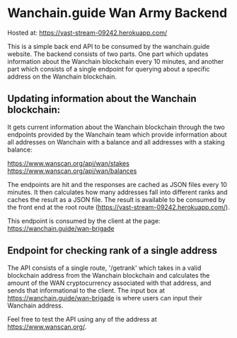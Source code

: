 # Wanchain.guide Wan Army Backend

Hosted at: https://vast-stream-09242.herokuapp.com/

This is a simple back end API to be consumed by the wanchain.guide website. The backend consists of two parts. One part which updates information about the Wanchain blockchain every 10 minutes, and another part which consists of a single endpoint for querying about a specific address on the Wanchain blockchain.

## Updating information about the Wanchain blockchain:

It gets current information about the Wanchain blockchain through the two endpoints provided by the Wanchain team which provide information about all addresses on Wanchain with a balance and all addresses with a staking balance:

https://www.wanscan.org/api/wan/stakes
https://www.wanscan.org/api/wan/balances

The endpoints are hit and the responses are cached as JSON files every 10 minutes. It then calculates how many addresses fall into different ranks and caches the result as a JSON file. The result is available to be consumed by the front end at the root route (https://vast-stream-09242.herokuapp.com/).

This endpoint is consumed by the client at the page: https://wanchain.guide/wan-brigade

## Endpoint for checking rank of a single address

The API consists of a single route, '/getrank' which takes in a valid blockchain address from the Wanchain blockchain and calculates the amount of the WAN cryptocurrency associated with that address, and sends that informational to the client. The input box at https://wanchain.guide/wan-brigade is where users can input their Wanchain address. 

Feel free to test the API using any of the address at https://www.wanscan.org/.
